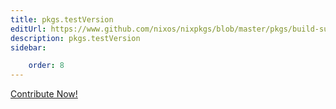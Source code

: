 ```yaml
---
title: pkgs.testVersion
editUrl: https://www.github.com/nixos/nixpkgs/blob/master/pkgs/build-support/testers/default.nix#L59C5
description: pkgs.testVersion
sidebar:

    order: 8
---
```


<a href="https://www.github.com/nixos/nixpkgs/blob/master/pkgs/build-support/testers/default.nix#L59C5">Contribute Now!</a>




